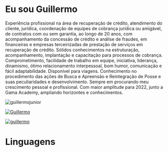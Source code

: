 <h1> Eu sou Guillermo</h1>

<p>Experiência profissional na área de recuperação de crédito, atendimento do cliente, jurídica, coordenação de equipes de cobrança jurídica ou amigável, de contratos com ou sem garantia, ao longo de 20 anos, com acompanhamento da concessão de crédito e análise de fraudes, em financeiras e empresas terceirizadas de prestação de serviços em recuperação de crédito. Sólidos conhecimentos na estruturação, acompanhamento, implantação e capacitação para processos de cobrança. Comprometimento, facilidade de trabalho em equipe, iniciativa, liderança, dinamismo, ótimo relacionamento interpessoal, bom humor, comunicação e fácil adaptabilidade. Disponível para viagens. Conhecimento no procedimento das ações de Busca e Apreensão e Reintegração de Posse e suas peculiaridades e desenvolvimento. Sempre em procurando meu crescimento pessoal e profissional. Com maior amplitude para 2022, junto a Gama Academy, ampliando horizontes e conhecimentos.</p>

<img src="https://komarev.com/ghpvc/?username=guillermojunior&label=Total%20de%20visualizações&color=0e75b6&style=flat" alt="guillermojunior" />

<a href="https://twitter.com/franciscpd" target="blank"><img src="https://img.shields.io/twitter/follow/sevijja?logo=twitter&style=for-the-badge" alt="Guillermo" />

<p align="left" style="margin-top:10px;"> <a href="https://github.com/ryo-ma/github-profile-trophy"><img src="https://github-profile-trophy.vercel.app/?username=guillermojunior&theme=onedark&row=1&margin-w=5" alt="guillermo" /></a> </p>

<h1> Linguagens</h1>

